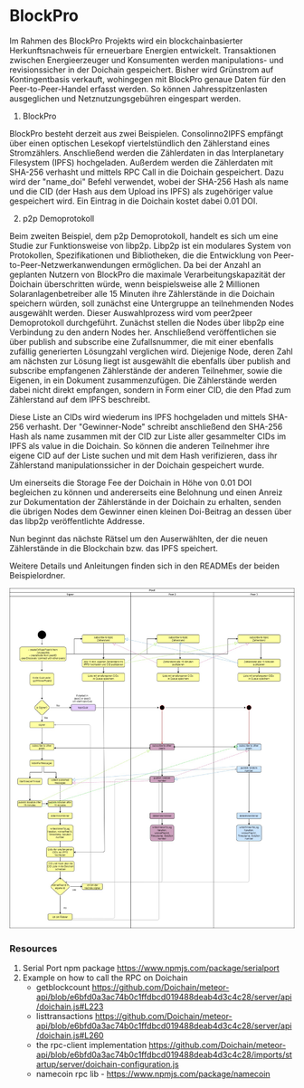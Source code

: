 # BlockPro

Im Rahmen des BlockPro Projekts wird ein blockchainbasierter Herkunftsnachweis für erneuerbare Energien entwickelt. Transaktionen zwischen Energieerzeuger und Konsumenten werden manipulations- und revisionssicher in der Doichain gespeichert. Bisher wird Grünstrom auf Kontingentbasis verkauft, wohingegen mit BlockPro genaue Daten für den Peer-to-Peer-Handel erfasst werden. So können Jahresspitzenlasten ausgeglichen und Netznutzungsgebühren eingespart werden. 

1. BlockPro

BlockPro besteht derzeit aus zwei Beispielen. Consolinno2IPFS empfängt über einen optischen Lesekopf viertelstündlich den Zählerstand eines Stromzählers. Anschließend werden die Zählerdaten in das Interplanetary Filesystem (IPFS) hochgeladen. Außerdem werden die Zählerdaten mit SHA-256 verhasht und mittels RPC Call in die Doichain gespeichert. Dazu wird der "name_doi" Befehl verwendet, wobei der SHA-256 Hash als name und die CID (der Hash aus dem Upload ins IPFS) als zugehöriger value gespeichert wird. Ein Eintrag in die Doichain kostet dabei 0.01 DOI.

2. p2p Demoprotokoll

Beim zweiten Beispiel, dem p2p Demoprotokoll, handelt es sich um eine Studie zur Funktionsweise von libp2p. Libp2p ist ein modulares System von Protokollen, Spezifikationen und Bibliotheken, die die Entwicklung von Peer-to-Peer-Netzwerkanwendungen ermöglichen. Da bei der Anzahl an geplanten Nutzern von BlockPro die maximale Verarbeitungskapazität der Doichain überschritten würde, wenn beispielsweise alle 2 Millionen Solaranlagenbetreiber alle 15 Minuten ihre Zählerstände in die Doichain speichern würden, soll zunächst eine Untergruppe an teilnehmenden Nodes ausgewählt werden. Dieser Auswahlprozess wird vom peer2peer Demoprotokoll durchgeführt. Zunächst stellen die Nodes über libp2p eine Verbindung zu den andern Nodes her. Anschließend veröffentlichen sie über publish and subscribe eine Zufallsnummer, die mit einer ebenfalls zufällig generierten Lösungzahl verglichen wird. Diejenige Node, deren Zahl am nächsten zur Lösung liegt ist ausgewählt die ebenfalls über publish and subscribe empfangenen Zählerstände der anderen Teilnehmer, sowie die Eigenen, in ein Dokument zusammenzufügen. Die Zählerstände werden dabei nicht direkt empfangen, sondern in Form einer CID, die den Pfad zum Zählerstand auf dem IPFS beschreibt.

Diese Liste an CIDs wird wiederum ins IPFS hochgeladen und mittels SHA-256 verhasht. Der "Gewinner-Node" schreibt anschließend den SHA-256 Hash als name zusammen mit der CID zur Liste aller gesammelter CIDs im IPFS als value in die Doichain. So können die anderen Teilnehmer ihre eigene CID auf der Liste suchen und mit dem Hash verifizieren, dass ihr Zählerstand manipulationssicher in der Doichain gespeichert wurde. 

Um einerseits die Storage Fee der Doichain in Höhe von 0.01 DOI begleichen zu können und andererseits eine Belohnung und einen Anreiz zur Dokumentation der Zählerstände in der Doichain zu erhalten, senden die übrigen Nodes dem Gewinner einen kleinen Doi-Beitrag an dessen über das libp2p veröffentlichte Addresse. 

Nun beginnt das nächste Rätsel um den Auserwählten, der die neuen Zählerstände in die Blockchain bzw. das IPFS speichert. 

Weitere Details und Anleitungen finden sich in den READMEs der beiden Beispielordner.


<img
src="./images/Activity Diagram Libp2p.jpg"
raw=true
alt="Aktivitätsdiagramm zum Peer2Peer Demoprotokoll"
style="margin-right: 10px;"
/>


### Resources
1. Serial Port npm package https://www.npmjs.com/package/serialport
2. Example on how to call the RPC on Doichain 
    - getblockcount https://github.com/Doichain/meteor-api/blob/e6bfd0a3ac74b0c1ffdbcd019488deab4d3c4c28/server/api/doichain.js#L223
    - listtransactions https://github.com/Doichain/meteor-api/blob/e6bfd0a3ac74b0c1ffdbcd019488deab4d3c4c28/server/api/doichain.js#L260
    - the rpc-client implementation https://github.com/Doichain/meteor-api/blob/e6bfd0a3ac74b0c1ffdbcd019488deab4d3c4c28/imports/startup/server/doichain-configuration.js
    - namecoin rpc lib - https://www.npmjs.com/package/namecoin 